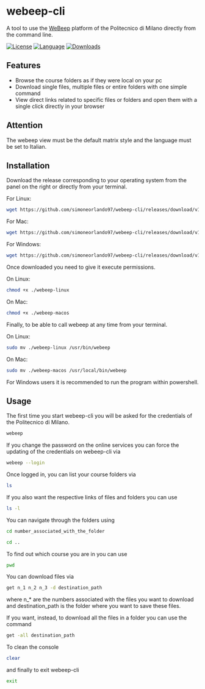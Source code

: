 # webeep-cli

A tool to use the [WeBeep](https://webeep.polimi.it/login/index.php) platform of the Politecnico di Milano directly from the command line.

[![License](https://img.shields.io/badge/license-GPL-blue)](https://github.com/simoneorlando97/webeep-cli/blob/master/LICENSE)
[![Language](https://img.shields.io/badge/Built%20with-Rust-Purple)](https://www.rust-lang.org/)
[![Downloads](https://img.shields.io/github/downloads/simoneorlando97/webeep-cli/total?label=GitHub%20Downloads)]()

## Features
- Browse the course folders as if they were local on your pc
- Download single files, multiple files or entire folders with one simple command
- View direct links related to specific files or folders and open them with a single click directly in your browser

## Attention
The webeep view must be the default matrix style and the language must be set to Italian.


## Installation
Download the release corresponding to your operating system from the panel on the right or directly from your terminal.


For Linux:
```bash
wget https://github.com/simoneorlando97/webeep-cli/releases/download/v1.1/webeep-linux
```
For Mac:
```bash
wget https://github.com/simoneorlando97/webeep-cli/releases/download/v1.1/webeep-macos
```
For Windows:
```bash
wget https://github.com/simoneorlando97/webeep-cli/releases/download/v1.1/webeep-win.exe
```
Once downloaded you need to give it execute permissions.

On Linux:
```bash
chmod +x ./webeep-linux
```
On Mac:
```bash
chmod +x ./webeep-macos
```
Finally, to be able to call webeep at any time from your terminal.

On Linux:
```bash
sudo mv ./webeep-linux /usr/bin/webeep
```
On Mac:
```bash
sudo mv ./webeep-macos /usr/local/bin/webeep
```
For Windows users it is recommended to run the program within powershell.
## Usage
The first time you start webeep-cli you will be asked for the credentials of the Politecnico di Milano.
```bash
webeep
```
If you change the password on the online services you can force the updating of the credentials on webeep-cli via
```bash
webeep --login
```
Once logged in, you can list your course folders via
```bash
ls
```
If you also want the respective links of files and folders you can use
```bash
ls -l
```
You can navigate through the folders using
```bash
cd number_associated_with_the_folder
```
```bash
cd ..
```
To find out which course you are in you can use
```bash
pwd
```
You can download files via
```bash
get n_1 n_2 n_3 -d destination_path
```
where n_* are the numbers associated with the files you want to download and destination_path is the folder where you want to save these files.

If you want, instead, to download all the files in a folder you can use the command
```bash
get -all destination_path
```
To clean the console
```bash
clear
```
and finally to exit webeep-cli
```bash
exit
```